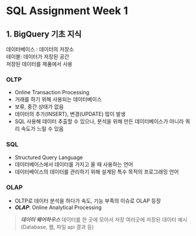 # SQL Assignment Week 1


## 1. BigQuery 기초 지식
데이터베이스 : 데이터의 저장소<br>
테이블: 데이터가 저장된 공간<br>
저장된 데이터를 제품에서 사용

### OLTP
- Online Transaction Processing
- 거래를 하기 위해 사용되는 데이터베이스
- 보류, 중간 상태가 없음
- 데이터의 추가(INSERT), 변경(UPDATE) 많이 발생 
- SQL 사용해 데이터 추출할 수 있으나, 분석을 위해 만든 데이터베이스가 아니라 쿼리 속도가 느릴 수 있음

### SQL
- Structured Query Language
- 데이터베이스에서 데이터를 가지고 올 때 사용하는 언어
- 데이터베이스의 데이터를 관리하기 위해 설계된 특수 목적의 프로그래밍 언어

### OLAP
- OLTP로 데이터 분석을 하다가 속도, 기능 부족의 이슈로 OLAP 등장
- ***OLAP***: Online Analytical Processing
> ***데이터 웨어하우스***
    데이터를 한 곳에 모아서 저장
    여러곳에 저장된 데이터 예시 (Database, 웹, 파일 api 결과 등)
